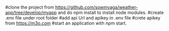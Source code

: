 #clone the project from https://github.com/sowmyaga/weather-app/tree/develop/myapp and do npm install to install node modules.
#create .env file under root folder
#add api Url and apikey in .env file
#crete apikey from https://m3o.com
#start an application with npm start.

